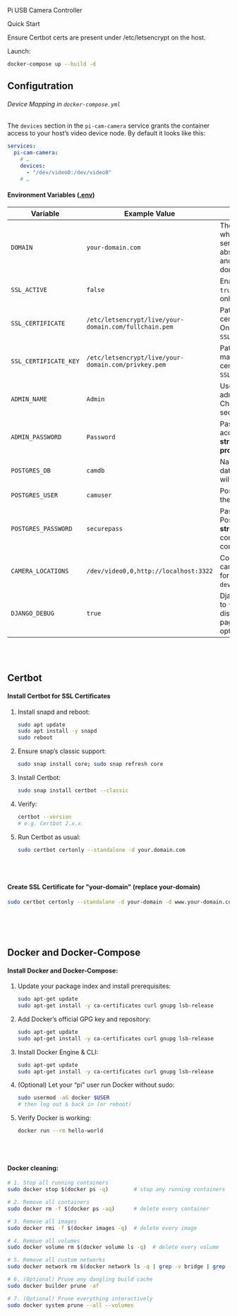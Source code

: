 Pi USB Camera Controller


Quick Start

Ensure Certbot certs are present under /etc/letsencrypt on the host.

Launch:
```bash
docker-compose up --build -d
```


## Configutration

###### Device Mapping in `docker-compose.yml`

The `devices` section in the `pi-cam-camera` service grants the container access to your host’s video device node. By default it looks like this:

```yaml
services:
  pi-cam-camera:
    # …
    devices:
      - "/dev/video0:/dev/video0"
    # …
```

#### Environment Variables ([.env](/.env))

| Variable                | Example Value                                              | Description                                                                                                                                           |
|-------------------------|------------------------------------------------------------|-------------------------------------------------------------------------------------------------------------------------------------------------------|
| `DOMAIN`                | `your-domain.com`                                          | The public hostname where your app is served. Used for building absolute URLs, redirects, and SSL certificate domain.                                  |
| `SSL_ACTIVE`            | `false`                                                    | Enable HTTPS when `true`. If `false`, the app will only serve HTTP.                                                                                   |
| `SSL_CERTIFICATE`       | `/etc/letsencrypt/live/your-domain.com/fullchain.pem`      | Path to your SSL/TLS certificate bundle (PEM). Only used if `SSL_ACTIVE=true`.                                                                        |
| `SSL_CERTIFICATE_KEY`   | `/etc/letsencrypt/live/your-domain.com/privkey.pem`        | Path to the private key matching your certificate. Only used if `SSL_ACTIVE=true`.                                                                    |
| `ADMIN_NAME`            | `Admin`                                                    | Username for the built-in administrative account. Change for improved security.                                                                        |
| `ADMIN_PASSWORD`        | `Password`                                                 | Password for the admin account. **Override with a strong secret in production.**                                                                       |
| `POSTGRES_DB`           | `camdb`                                                    | Name of the PostgreSQL database the Django app will connect to.                                                                                        |
| `POSTGRES_USER`         | `camuser`                                                  | PostgreSQL role used by the application.                                                                                                              |
| `POSTGRES_PASSWORD`     | `securepass`                                               | Password for the Postgres user. **Use a strong password**; do not commit to version control.                                                           |
| `CAMERA_LOCATIONS`      | `/dev/video0,0,http://localhost:3322`                      | Comma-separated camera sources in the form `device,index,stream_url`.                                                                                  |
| `DJANGO_DEBUG`          | `true`                                                     | Django debug mode. Set to `false` in production to disable detailed error pages and enable optimizations.                                               |


<br>
<br>

## Certbot

#### Install Certbot for SSL Certificates


1. Install snapd and reboot:

    ```bash
    sudo apt update
    sudo apt install -y snapd
    sudo reboot
    ```


2. Ensure snap’s classic support:

    ```bash
    sudo snap install core; sudo snap refresh core
    ```

3. Install Certbot:

    ```bash
    sudo snap install certbot --classic
    ```

4. Verify:

    ```bash
    certbot --version
    # e.g. Certbot 2.x.x
    ```

5. Run Certbot as usual:

    ```bash
    sudo certbot certonly --standalone -d your.domain.com
    ```

<br>
<br>


#### Create SSL Certificate for "your-domain" (replace your-domain)

```bash
sudo certbot certonly --standalone -d your-domain -d www.your-domain.com
```

<br>
<br>
<br>

## Docker and Docker-Compose

#### Install Docker and Docker-Compose:


1. Update your package index and install prerequisites:

    ```bash
    sudo apt-get update 
    sudo apt-get install -y ca-certificates curl gnupg lsb-release
    ```


2. Add Docker’s official GPG key and repository:

    ```bash
    sudo apt-get update 
    sudo apt-get install -y ca-certificates curl gnupg lsb-release
    ```

3. Install Docker Engine & CLI:

    ```bash
    sudo apt-get update 
    sudo apt-get install -y ca-certificates curl gnupg lsb-release
    ```

4. (Optional) Let your “pi” user run Docker without sudo:

    ```bash
    sudo usermod -aG docker $USER
    # then log out & back in (or reboot)
    ```

5. Verify Docker is working:

    ```bash
    docker run --rm hello-world
    ```


<br>
<br>

#### Docker cleaning: 

```bash
# 1. Stop all running containers
sudo docker stop $(docker ps -q)        # stop any running containers

# 2. Remove all containers
sudo docker rm -f $(docker ps -aq)      # delete every container

# 3. Remove all images
sudo docker rmi -f $(docker images -q)  # delete every image

# 4. Remove all volumes
sudo docker volume rm $(docker volume ls -q)  # delete every volume

# 5. Remove all custom networks
sudo docker network rm $(docker network ls -q | grep -v bridge | grep -v host | grep -v none)

# 6. (Optional) Prune any dangling build cache
sudo docker builder prune -af

# 7. (Optional) Prune everything interactively
sudo docker system prune --all --volumes
```